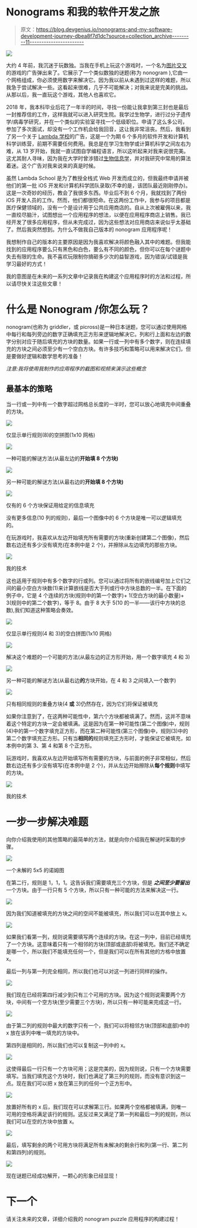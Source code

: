 # Nonograms 和我的软件开发之旅

> 原文：<https://blog.devgenius.io/nonograms-and-my-software-development-journey-dbea8f7d1dc?source=collection_archive---------11----------------------->

![](img/114f51b7d3304dcdc0ef63cd053827a0.png)

大约 4 年前，我沉迷于玩数独。当我在手机上玩这个游戏时，一个名为[图片交叉](https://apps.apple.com/au/app/picture-cross/id977150768)的游戏的广告弹出来了。它展示了一个类似数独的谜题(称为 nonogram ),它由一个网格组成，你必须使用数字来解决它。因为我以前从未遇到过这样的难题，所以我急于尝试解决一些。这看起来很难，几乎不可能解决；对我来说是完美的挑战。从那以后，我一直玩这个游戏，其他人也喜欢它。

2018 年，我本科毕业后花了一年半的时间，寻找一份能让我拿到第三封也是最后一封推荐信的工作，这样我就可以进入研究生院。我学过生物学，进行过分子遗传学/病毒学研究，并在一个类似的实验室寻找一个低级职位。申请了这么多公司，参加了多次面试，却没有一个工作机会给我回音，这让我非常沮丧。然后，我看到了另一个关于 [Lambda 学校](https://lambdaschool.com/)的广告，这是一个为期 6 个多月的软件开发和计算机科学训练营，前期不需要任何费用。我总是在学习生物学或计算机科学之间左右为难，从 13 岁开始，我就一直试图自学编程语言，所以这听起来对我来说很完美。这尤其耐人寻味，因为我在大学时曾涉猎过[生物信息学](https://en.wikipedia.org/wiki/Bioinformatics)，并对我研究中常用的算法着迷。这个广告对我来说来的真是时候。

虽然 Lambda School 是为了教授全栈式 Web 开发而成立的，但我最终申请并被他们的第一批 iOS 开发和计算机科学团队录取(不幸的是，该团队最近刚刚停办)。这是一次奇妙的经历，教会了我很多东西。毕业后不到 6 个月，我就找到了两份 iOS 开发人员的工作。然而，他们都很短命。在这两份工作中，我参与的项目都是医疗保健领域的，没有一个是设计用于公共应用商店的。自从上次被雇佣以来，我一直绞尽脑汁，试图想出一个应用程序的想法，以便在应用程序商店上销售。我已经开发了很多应用程序，但从未完成过，因为这些想法对应用商店来说似乎太基础了。然后我突然想到。为什么不做我自己版本的 nonogram 应用程序呢！

我想制作自己的版本的主要原因是因为我喜欢解决将颜色融入其中的难题。但我能找到的应用程序要么只有黑色和白色，要么有不同的颜色，但你可以在每个谜题中失去有限的生命。我不喜欢玩限制你搞砸多少次的益智游戏，因为错误/试错是我学习最好的方式！

我的意图是在未来的一系列文章中记录我在构建这个应用程序时的方法和过程，所以请尽快关注这些文章！

# 什么是 Nonogram /你怎么玩？

nonogram(也称为 griddler，或 picross)是一种日本谜题，您可以通过使用网格中每行和每列旁边的数字正确填充正方形来逻辑地解决它。列和行上面和左边的数字分别对应于随后填充的方块的数量。如果一行或一列中有多个数字，则在连续填充的方块之间必须至少有一个空白方块。有许多技巧和策略可以用来解决它们，但是要做好逻辑和数学思考的准备！

*注意:我将使用我制作的应用程序的截图和视频来演示这些概念*

## 最基本的策略

当一行或一列中有一个数字超过网格总长度的一半时，您可以放心地填充中间重叠的方块。

![](img/38ab08c2f538484cf6f81c91ceb80d72.png)

仅显示单行规则(8)的空拼图(1x10 网格)

![](img/a1fd503fbd0d702624ce5d5dbdc45388.png)

一种可能的解谜方法(从最左边的**开始填 8 个方块)**

![](img/09140c4763785e4555343bc1e2c325e6.png)

另一种可能的解谜方法(从最右边的**开始填 8 个方块)**

![](img/a4a293a9c597365c297c7e2809e69223.png)

仅有的 6 个方块保证用给定的信息填充

没有更多信息(10 列的规则)，最后一个图像中的 6 个方块是唯一可以逻辑填充的。

在玩游戏时，我喜欢从左边开始填充所有需要的方块(重新创建第二个图像)，然后数右边还有多少没有填充(在本例中是 2 个)，并擦除从左边填充的那些方块。

![](img/ade07207aa13158c588e24a0a7ae13bc.png)

我的技术

这也适用于规则中有多个数字的行或列。您可以通过将所有的嵌线编号加上它们之间的最小空白方块数(1)来计算嵌线是否大于列或行中方块总数的一半。在下面的例子中，它是 4 个连续的方块(规则中的第一个数字)+ 1(空白方块的最小数量)+ 3(规则中的第二个数字)，等于 8。由于 8 大于 5(10 的一半——该行中方块的总数),我们知道这种策略会奏效。

![](img/46000d57f61fee383584e42b0f997625.png)

仅显示单行规则(4 和 3)的空白拼图(1x10 网格)

![](img/ff3aa92eb4bdb050da58cb0fa48434a1.png)

解决这个难题的一个可能的方法(从最左边的正方形开始，用一个数字填充 4 和 3)

![](img/13161449b12722e9ee5bf6cd35e5d2ea.png)

另一种可能的解谜方法(从最右边**的**方块开始，在 4 和 3 之间填入一个数字)

![](img/9aabd7bd423a6528081ed5cdb856e093.png)

只有相同规则的重叠方块(4 **或** 3)仍然存在，因为它们将保证被填充

如果你注意到了，在这两种可能性中，第六个方块都被填满了。然而，这并不意味着这个特定的方块一定会被填满。这是因为在第一种可能性(第二个图像)中，规则(4)中的第一个数字填充正方形，而在第二种可能性(第三个图像)中，规则(3)中的第二个数字填充正方形。只有当**相同的**规则填充正方形时，才能保证它被填充，如本例中的第 3、第 4 和第 8 个正方形。

玩游戏时，我喜欢从左边开始填写所有需要的方块，与前面的例子非常相似，然后数右边还有多少没有填写(在本例中是 2 个)，并从左边开始擦除从**每个规则**中填写的方块。

![](img/cc62549bc717f5c7f1da00d1c566f96b.png)

我的技术

# 一步一步解决难题

向你介绍我使用的其他策略的最简单的方法，就是向你介绍我在解谜时采取的步骤。

![](img/b939eacbd8817d4ad181758a19d20889.png)

一个未解的 5x5 的诺姆图

在第二行，规则是 1，1，1。这告诉我们需要填充三个方块，但是 ***之间至少要留出*** 一个方块。由于一行只有 5 个方块，所以只有一种可能的方法来解决这一行。

![](img/87d53024a0ba098aa8a4ade959f34496.png)

因为我们知道被填充的方块之间的空间不能被填充，所以我们可以在其中放上 x。

![](img/82a64c4f0e257674fb5f4348422a0c91.png)

如果我们看第一列，规则说需要填写两个连续的方块。在这一列中，目前已经填充了一个方块。这意味着只有一个相邻的方块(顶部或底部)将被填充。我们还不确定是哪一个，所以我们不能填充任何一个，但是我们可以在所有其他的方格中放置 x。

最后一列与第一列完全相同，所以我们也可以对这一列进行同样的操作。

![](img/167fb740a39331959064dd06b14f44fb.png)

我们现在已经将第四行减少到只有三个可用的方块。因为这个规则说需要两个方块，中间有一个空方块(至少需要三个方块)，所以只有一种可能来完成这一行。

![](img/711397171a2b4ac33e9e1ebbacd096cc.png)

由于第二列的规则中最大的数字只有一个，我们可以将相邻方块(顶部和底部)中的 x 放在该列中唯一填充的方块中。

第四列是相同的，所以我们也可以复制这一列中的 x。

![](img/91af28f83966b87a4980e2e008503938.png)

这使得最后一行只有一个方块可用；这是完美的，因为规则说，只有一个方块需要填写。当我们填充这个方块时，我们也满足了第三列的规则，而没有意识到这一点。现在我们可以把 x 放在第三列的任何一个正方形中。

![](img/6cc58965d9602708c8e6204a94a17a55.png)

放置好所有的 x 后，我们现在可以求解第三行。如果两个空格都被填满，则唯一可用的空格将满足该行的规则。这反过来又满足了第一列和最后一列的规则，所以我们可以在空的方块中放置 x。

![](img/2b726e448df161bc476524f0f1472237.png)

最后，填写剩余的两个可用方块将满足所有未解决的剩余行和列(第一行、第二列和第四列)的规则。

![](img/9418cfb3e5d3588eff9de3bec02f1b57.png)

现在谜题已经成功解开，一颗心的形象已经显现！

# 下一个

请关注未来的文章，详细介绍我的 nonogram puzzle 应用程序的构建过程！